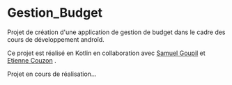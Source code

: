 # Gestion_Budget

Projet de création d'une application de gestion de budget dans le cadre des cours de développement androïd.

Ce projet est réalisé en Kotlin en collaboration avec [Samuel Goupil](https://github.com/samuelGoupil) et [Etienne Couzon](https://github.com/EtienneCOUZON) .

Projet en cours de réalisation...
